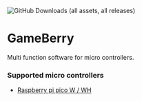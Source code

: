 
![GitHub Downloads (all assets, all releases)](https://img.shields.io/github/downloads/Kitki30/Gameberry/total?label=Downloads)
# GameBerry

Multi function software for micro controllers.

### Supported micro controllers
- [Raspberry pi pico W / WH](https://github.com/Kitki30/GameBerry/blob/main/pico_w/README.MD)
